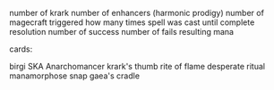 number of krark
number of enhancers (harmonic prodigy)
number of magecraft triggered
how many times spell was cast until complete resolution
number of success
number of fails
resulting mana

cards:

birgi
SKA
Anarchomancer
krark's thumb
rite of flame
desperate ritual
manamorphose
snap
gaea's cradle

